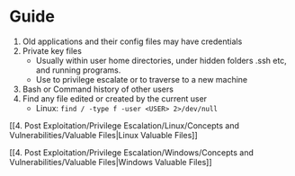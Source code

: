 
# Guide

1. Old applications and their config files may have credentials 
2. Private key files
	* Usually within user home directories, under hidden folders .ssh etc, and running programs.
	* Use to privilege escalate or to traverse to a new machine
3. Bash or Command history of other users
4. Find any file edited or created by the current user
	* Linux: `find / -type f -user <USER> 2>/dev/null`



[[4. Post Exploitation/Privilege Escalation/Linux/Concepts and Vulnerabilities/Valuable Files|Linux Valuable Files]]

[[4. Post Exploitation/Privilege Escalation/Windows/Concepts and Vulnerabilities/Valuable Files|Windows Valuable Files]]